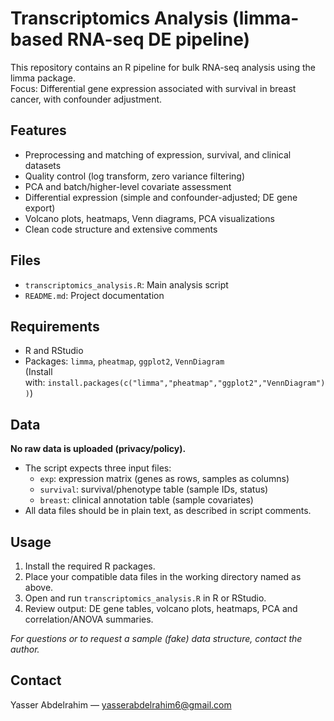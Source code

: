 # Transcriptomics Analysis (limma-based RNA-seq DE pipeline)

This repository contains an R pipeline for bulk RNA-seq analysis using the limma package.  
Focus: Differential gene expression associated with survival in breast cancer, with confounder adjustment.

## Features

- Preprocessing and matching of expression, survival, and clinical datasets
- Quality control (log transform, zero variance filtering)
- PCA and batch/higher-level covariate assessment
- Differential expression (simple and confounder-adjusted; DE gene export)
- Volcano plots, heatmaps, Venn diagrams, PCA visualizations
- Clean code structure and extensive comments

## Files

- `transcriptomics_analysis.R`: Main analysis script
- `README.md`: Project documentation

## Requirements

- R and RStudio
- Packages: `limma`, `pheatmap`, `ggplot2`, `VennDiagram`  
  (Install with: `install.packages(c("limma","pheatmap","ggplot2","VennDiagram"))`)

## Data

**No raw data is uploaded (privacy/policy).**  
- The script expects three input files:  
  - `exp`: expression matrix (genes as rows, samples as columns)
  - `survival`: survival/phenotype table (sample IDs, status)
  - `breast`: clinical annotation table (sample covariates)
- All data files should be in plain text, as described in script comments.

## Usage

1. Install the required R packages.
2. Place your compatible data files in the working directory named as above.
3. Open and run `transcriptomics_analysis.R` in R or RStudio.
4. Review output: DE gene tables, volcano plots, heatmaps, PCA and correlation/ANOVA summaries.

*For questions or to request a sample (fake) data structure, contact the author.*

## Contact

Yasser Abdelrahim — yasserabdelrahim6@gmail.com

